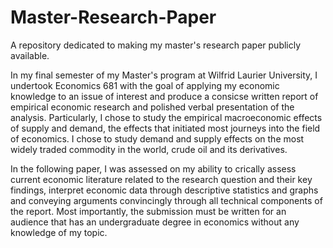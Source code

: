 # Master-Research-Paper
A repository dedicated to making my master's research paper publicly available.

In my final semester of my Master's program at Wilfrid Laurier University, I undertook Economics 681 with the goal of applying my economic knowledge to an issue of interest and produce a consicse written report of empirical economic research and polished verbal presentation of the analysis. Particularly, I chose to study the empirical macroeconomic effects of supply and demand, the effects that initiated most journeys into the field of economics. I chose to study demand and supply effects on the most widely traded commodity in the world, crude oil and its derivatives.

In the following paper, I was assessed on my ability to crically assess current economic literature related to the research question and their key findings, interpret economic data through descriptive statistics and graphs and conveying arguments convincingly through all technical components of the report. Most importantly, the submission must be written for an audience that has an undergraduate degree in economics without any knowledge of my topic.
